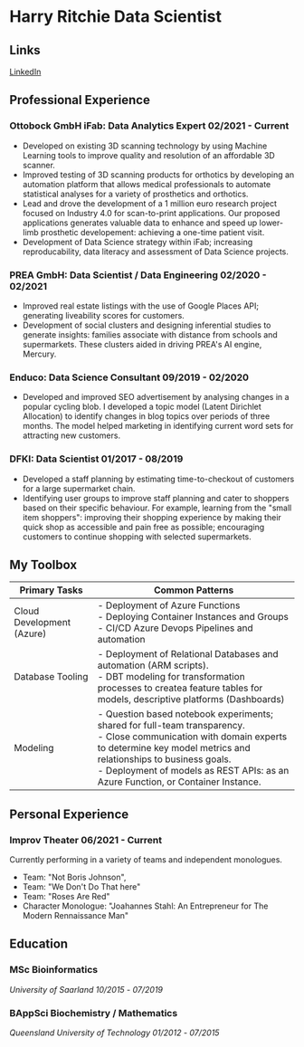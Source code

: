 
# Harry Ritchie Data Scientist

## Links

[LinkedIn](https://www.linkedin.com/in/fpritchie/)

## Professional Experience 
### Ottobock GmbH iFab: Data Analytics Expert 02/2021 - Current 
- Developed on existing 3D scanning technology by using Machine Learning tools to improve quality and resolution of an affordable 3D scanner. 
- Improved testing of 3D scanning products for orthotics by developing an automation platform that allows medical professionals to automate statistical analyses for a variety of prosthetics and orthotics.
- Lead and drove the development of a 1 million euro research project focused on Industry 4.0 for scan-to-print applications. Our proposed applications generates valuable data to enhance and speed up lower-limb prosthetic developement: achieving a one-time patient visit. 
- Development of Data Science strategy within iFab; increasing reproducability, data literacy and assessment of Data Science projects.

### PREA GmbH: Data Scientist / Data Engineering 02/2020 - 02/2021
- Improved real estate listings with the use of Google Places API; generating liveability scores for customers. 
- Development of social clusters and designing inferential studies to generate insights: families associate with distance from schools and supermarkets. These clusters aided in driving PREA's AI engine, Mercury.
  
### Enduco: Data Science Consultant 09/2019 - 02/2020
- Developed and improved SEO advertisement by analysing changes in a popular cycling blob. I developed a topic model (Latent Dirichlet Allocation) to identify changes in blog topics over periods of three months. The model helped marketing in identifying current word sets for attracting new customers.
  
### DFKI: Data Scientist 01/2017 - 08/2019
- Developed a staff planning by estimating time-to-checkout of customers for a large supermarket chain. 
- Identifying user groups to improve staff planning and cater to shoppers based on their specific behaviour. For example, learning from the "small item shoppers": improving their shopping experience by making their quick shop as accessible and pain free as possible; encouraging customers to continue shopping with selected supermarkets.
  
## My Toolbox
| Primary Tasks | Common Patterns |
| ---- | ---- |
| Cloud Development (Azure) | - Deployment of Azure Functions <br> - Deploying   Container Instances and Groups <br> - CI/CD Azure Devops Pipelines and automation |
| Database Tooling | - Deployment of Relational Databases and automation (ARM scripts). <br> - DBT modeling for transformation processes to createa feature tables for models, descriptive platforms (Dashboards)
| Modeling | - Question based notebook experiments; shared for full-team transparency. <br> - Close communication with domain experts to determine key model metrics and relationships to business goals. <br> - Deployment of models as REST APIs: as an Azure Function, or Container Instance. 

## Personal Experience
### Improv Theater 06/2021 - Current
Currently performing in a variety of teams and independent monologues. 
- Team: "Not Boris Johnson", 
- Team: "We Don't Do That here"
- Team: "Roses Are Red"
- Character Monologue: "Joahannes Stahl: An Entrepreneur for The Modern Rennaissance Man"

## Education
### MSc Bioinformatics
*University of Saarland* 
_10/2015_ - _07/2019_

### BAppSci Biochemistry / Mathematics 
*Queensland University of Technology*
_01/2012_ - _07/2015_
